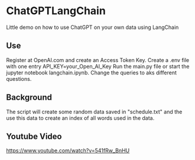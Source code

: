 # ChatGPTLangChain
Little demo on how to use ChatGPT on your own data using LangChain

## Use
Register at OpenAI.com and create an Access Token Key. Create a .env file with one entry API_KEY=your_Open_AI_Key
Run the main.py file or start the jupyter notebook langchain.ipynb. 
Change the queries to aks different questions.

## Background
The script will create some random data saved in "schedule.txt" and the use this data to create an index of all words used in the data. 

## Youtube Video
https://www.youtube.com/watch?v=541fRw_BnHU
